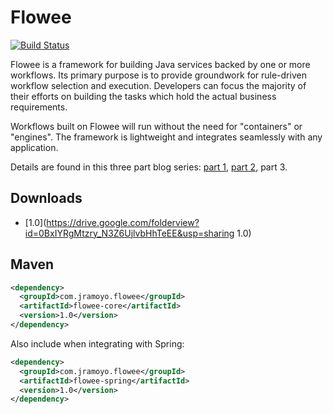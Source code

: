 # Flowee
[![Build Status](https://travis-ci.org/jramoyo/flowee.png?branch=master)](https://travis-ci.org/jramoyo/flowee)

Flowee is a framework for building Java services backed by one or more workflows. Its primary purpose is to provide groundwork for rule-driven workflow selection and execution. Developers can focus the majority of their efforts on building the tasks which hold the actual business requirements.

Workflows built on Flowee will run without the need for "containers" or "engines". The framework is lightweight and integrates seamlessly with any application.

Details are found in this three part blog series: [part 1](http://www.jramoyo.com/2013/05/introducing-flowee-framework-for.html), [part 2](http://www.jramoyo.com/2013/05/flowee-sample-application.html), part 3.

## Downloads
  * [1.0](https://drive.google.com/folderview?id=0BxIYRgMtzry_N3Z6UjlvbHhTeEE&usp=sharing 1.0)

## Maven
```xml
<dependency>
  <groupId>com.jramoyo.flowee</groupId>
  <artifactId>flowee-core</artifactId>
  <version>1.0</version>
</dependency>
```
Also include when integrating with Spring:
```xml
<dependency>
  <groupId>com.jramoyo.flowee</groupId>
  <artifactId>flowee-spring</artifactId>
  <version>1.0</version>
</dependency>
```
